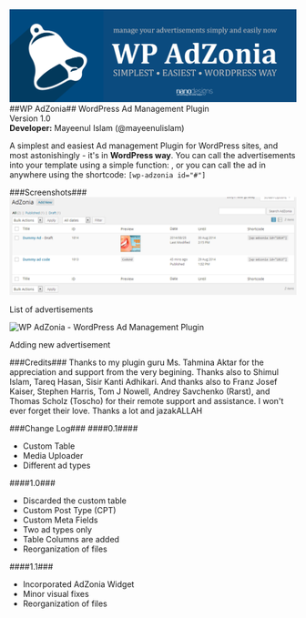 <img src="assets/banner-1544x500.png" alt="WP AdZonia - WordPress Ad Management Plugin"/>
##WP AdZonia##
WordPress Ad Management Plugin<br>
Version 1.0<br>
<strong>Developer:</strong> Mayeenul Islam (@mayeenulislam)

A simplest and easiest Ad management Plugin for WordPress sites, and most astonishingly - it's in <strong>WordPress way</strong>. You can call the advertisements into your template using a simple function: <code><?php if ( function_exists( "show_adzonia" )  ) show_adzonia( # ); ?></code>, or you can call the ad in anywhere using the shortcode: <code>[wp-adzonia id="#"]</code>

###Screenshots###
<img src="assets/screenshot-1.png" alt="WP AdZonia - WordPress Ad Management Plugin"/>
<p>List of advertisements</p>
<img src="assets/screenshot-2" alt="WP AdZonia - WordPress Ad Management Plugin"/>
<p>Adding new advertisement</p>

###Credits###
Thanks to my plugin guru Ms. Tahmina Aktar for the appreciation and support from the very begining.
Thanks also to Shimul Islam, Tareq Hasan, Sisir Kanti Adhikari. And thanks also to Franz Josef Kaiser, Stephen Harris, Tom J Nowell, Andrey Savchenko (Rarst), and Thomas Scholz (Toscho) for their remote support and assistance. I won't ever forget their love. Thanks a lot and jazakALLAH

###Change Log###
####0.1####
* Custom Table
* Media Uploader
* Different ad types

####1.0###
* Discarded the custom table
* Custom Post Type (CPT)
* Custom Meta Fields
* Two ad types only
* Table Columns are added
* Reorganization of files

####1.1###
* Incorporated AdZonia Widget
* Minor visual fixes
* Reorganization of files